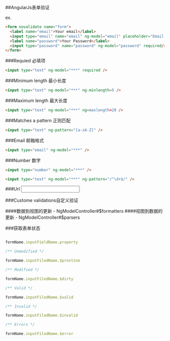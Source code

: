 ##AngularJs表单验证

ex.
```HTML
<form novalidate name="form">
  <label name="email">Your email</label>
  <input type="email" name="email" ng-model="email" placeholder="Email Address" />
  <label name="password">Your Password</label>
  <input type="password" name="password" ng-model="password" required/>
</form>
```
###Requied
必填项
```HTML
<input type="text" ng-model="***" required />
```
###Minimum length
最小长度
```HTML
<input type="text" ng-model="***" ng-minlength=5 />
```
###Maximum length
最大长度
```HTML
<input type="text" ng-model="***" ng=maxlength=20 />
```
###Matches a pattern
正则匹配
```HTML
<input type="text" ng-pattern="[a-zA-Z]" />
```
###Email
邮箱格式
```HTML
<input type="email" ng-model="***" />
```
###Number
数字
```HTML
<input type="number" ng-model="***" />

<input type="text" ng-model="***" ng-pattern="/^\d+$/" />
```
###Url
<input type="url" ng-model="***" />

###Custome validations自定义验证

####数据到视图的更新 
    - NgModelController#$formatters
####视图到数据的更新
    - NgModelController#$parsers

###获取表单状态
```javascript

formName.inputFieldName.property

/** Unmodified */

formName.inputFiledName.$prostine

/** Modified */

formName.inputFiledName.$dirty

/** Valid */

formName.inputFiledName.$valid

/** Invalid */

formName.inputFiledName.$invalid

/** Errors */

formName.inputFiledName.$error

```